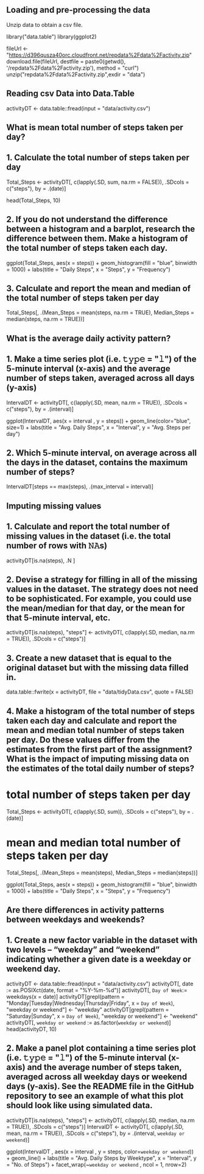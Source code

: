 ## Loading and pre-processing the data
Unzip data to obtain a csv file.

library("data.table")
library(ggplot2)

fileUrl <- "https://d396qusza40orc.cloudfront.net/repdata%2Fdata%2Factivity.zip"
download.file(fileUrl, destfile = paste0(getwd(), '/repdata%2Fdata%2Factivity.zip'), method = "curl")
unzip("repdata%2Fdata%2Factivity.zip",exdir = "data")


## Reading csv Data into Data.Table

activityDT <- data.table::fread(input = "data/activity.csv")

## What is mean total number of steps taken per day?

## 1. Calculate the total number of steps taken per day

Total_Steps <- activityDT[, c(lapply(.SD, sum, na.rm = FALSE)), .SDcols = c("steps"), by = .(date)] 

head(Total_Steps, 10)

## 2. If you do not understand the difference between a histogram and a barplot, research the difference between them. Make a histogram of the total number of steps taken each day.

ggplot(Total_Steps, aes(x = steps)) +
geom_histogram(fill = "blue", binwidth = 1000) +
labs(title = "Daily Steps", x = "Steps", y = "Frequency")

## 3. Calculate and report the mean and median of the total number of steps taken per day

Total_Steps[, .(Mean_Steps = mean(steps, na.rm = TRUE), Median_Steps = median(steps, na.rm = TRUE))]

## What is the average daily activity pattern?

## 1. Make a time series plot (i.e. 𝚝𝚢𝚙𝚎 = "𝚕") of the 5-minute interval (x-axis) and the average number of steps taken, averaged across all days (y-axis)

IntervalDT <- activityDT[, c(lapply(.SD, mean, na.rm = TRUE)), .SDcols = c("steps"), by = .(interval)] 

ggplot(IntervalDT, aes(x = interval , y = steps)) + geom_line(color="blue", size=1) + labs(title = "Avg. Daily Steps", x = "Interval", y = "Avg. Steps per day")


## 2. Which 5-minute interval, on average across all the days in the dataset, contains the maximum number of steps?

IntervalDT[steps == max(steps), .(max_interval = interval)]

## Imputing missing values

## 1. Calculate and report the total number of missing values in the dataset (i.e. the total number of rows with 𝙽𝙰s)

activityDT[is.na(steps), .N ]


## 2. Devise a strategy for filling in all of the missing values in the dataset. The strategy does not need to be sophisticated. For example, you could use the mean/median for that day, or the mean for that 5-minute interval, etc.

activityDT[is.na(steps), "steps"] <- activityDT[, c(lapply(.SD, median, na.rm = TRUE)), .SDcols = c("steps")]

## 3. Create a new dataset that is equal to the original dataset but with the missing data filled in.

data.table::fwrite(x = activityDT, file = "data/tidyData.csv", quote = FALSE)

## 4. Make a histogram of the total number of steps taken each day and calculate and report the mean and median total number of steps taken per day. Do these values differ from the estimates from the first part of the assignment? What is the impact of imputing missing data on the estimates of the total daily number of steps?

# total number of steps taken per day
Total_Steps <- activityDT[, c(lapply(.SD, sum)), .SDcols = c("steps"), by = .(date)] 

# mean and median total number of steps taken per day
Total_Steps[, .(Mean_Steps = mean(steps), Median_Steps = median(steps))]

ggplot(Total_Steps, aes(x = steps)) + geom_histogram(fill = "blue", binwidth = 1000) + labs(title = "Daily Steps", x = "Steps", y = "Frequency")


## Are there differences in activity patterns between weekdays and weekends?

## 1. Create a new factor variable in the dataset with two levels – “weekday” and “weekend” indicating whether a given date is a weekday or weekend day.

activityDT <- data.table::fread(input = "data/activity.csv")
activityDT[, date := as.POSIXct(date, format = "%Y-%m-%d")]
activityDT[, `Day of Week`:= weekdays(x = date)]
activityDT[grepl(pattern = "Monday|Tuesday|Wednesday|Thursday|Friday", x = `Day of Week`), "weekday or weekend"] <- "weekday"
activityDT[grepl(pattern = "Saturday|Sunday", x = `Day of Week`), "weekday or weekend"] <- "weekend"
activityDT[, `weekday or weekend` := as.factor(`weekday or weekend`)]
head(activityDT, 10)


## 2. Make a panel plot containing a time series plot (i.e. 𝚝𝚢𝚙𝚎 = "𝚕") of the 5-minute interval (x-axis) and the average number of steps taken, averaged across all weekday days or weekend days (y-axis). See the README file in the GitHub repository to see an example of what this plot should look like using simulated data.

activityDT[is.na(steps), "steps"] <- activityDT[, c(lapply(.SD, median, na.rm = TRUE)), .SDcols = c("steps")]
IntervalDT <- activityDT[, c(lapply(.SD, mean, na.rm = TRUE)), .SDcols = c("steps"), by = .(interval, `weekday or weekend`)] 

ggplot(IntervalDT , aes(x = interval , y = steps, color=`weekday or weekend`)) + geom_line() + labs(title = "Avg. Daily Steps by Weektype", x = "Interval", y = "No. of Steps") + facet_wrap(~`weekday or weekend` , ncol = 1, nrow=2)




